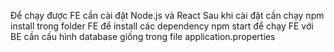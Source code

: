 Để chạy được FE cần cài đặt Node.js và React
Sau khi cài đặt cần chạy npm install trong folder FE để install các dependency
npm start để chạy FE
với BE cần cấu hình database giống trong file application.properties

